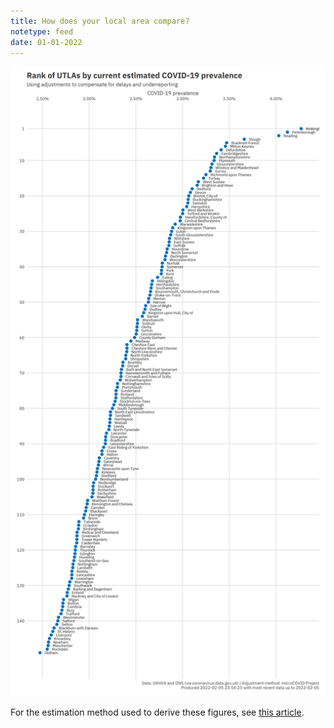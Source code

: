 ```yaml
---
title: How does your local area compare?
notetype: feed
date: 01-01-2022
---
```


![Prevalence by UTLA](https://raw.githubusercontent.com/CR90-IV/covid/gh-pages/plots/prevalence_by_utla_rank.png?raw=true)

For the estimation method used to derive these figures, see [this article](https://cr90-iv.github.io/posts/covid-prevalence).



